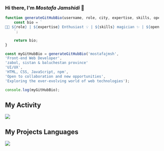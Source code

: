 ### Hi there, I'm ***Mostafa Jamshidi*** 👋

```javascript
function generateGitHubBio(username, role, city, expertise, skills, openness, exploration) {
    const bio = `
👨‍💻 ${role} | ${expertise} Enthusiast 💡 | ${skills} magician ✨ | ${openness} | ${exploration} 🚀
    `;

    return bio;
}

const myGitHubBio = generateGitHubBio('mostafajmsh',
'Front-end Web Developer',
'zabol, sistan & baluchestan province'
'UI/UX',
'HTML, CSS, JavaScript, npm',
'Open to collaboration and new opportunities',
'Exploring the ever-evolving world of web technologies');

console.log(myGitHubBio);

```

## My Activity
<img src="https://github-readme-stats.vercel.app/api?username=mostafajmsh&show_icons=true&theme=onedark" />

## My Projects Languages
<img src="https://github-readme-stats.vercel.app/api/top-langs/?username=mostafajmsh&hide_progress=false" />
